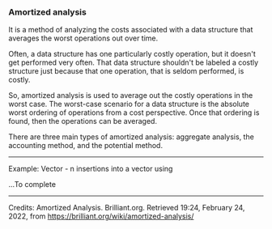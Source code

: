 



### Amortized analysis
It is a method of analyzing the costs associated with a data structure that averages the worst operations out over time. 

Often, a data structure has one particularly costly operation, but it doesn't get performed very often. That data structure shouldn't be labeled a costly structure just because that one operation, that is seldom performed, is costly.

So, amortized analysis is used to average out the costly operations in the worst case. The worst-case scenario for a data structure is the absolute worst ordering of operations from a cost perspective. Once that ordering is found, then the operations can be averaged.

There are three main types of amortized analysis: aggregate analysis, the accounting method, and the potential method.

---
Example: Vector - n insertions into a vector using 

...To complete

---
Credits: 
Amortized Analysis. Brilliant.org. Retrieved 19:24, February 24, 2022, from https://brilliant.org/wiki/amortized-analysis/
